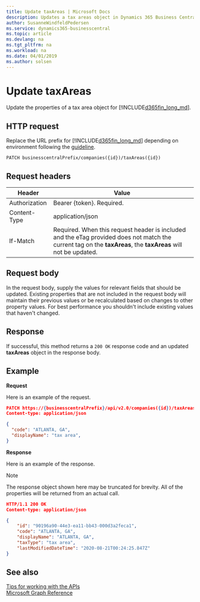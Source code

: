 ```yaml
---
title: Update taxAreas | Microsoft Docs
description: Updates a tax areas object in Dynamics 365 Business Central. 
author: SusanneWindfeldPedersen
ms.service: dynamics365-businesscentral
ms.topic: article
ms.devlang: na
ms.tgt_pltfrm: na
ms.workload: na
ms.date: 04/01/2019
ms.author: solsen
---
```


# Update taxAreas
Update the properties of a tax area object for [!INCLUDE[d365fin_long_md](../../includes/d365fin_long_md.md)].

## HTTP request
Replace the URL prefix for [!INCLUDE[d365fin_long_md](../../includes/d365fin_long_md.md)] depending on environment following the [guideline](../../v2.0/endpoints-apis-for-dynamics.md).

```
PATCH businesscentralPrefix/companies({id})/taxAreas({id})
```

## Request headers

|Header|Value|
|------|-----|
|Authorization |Bearer {token}. Required.|
|Content-Type  |application/json|
|If-Match      |Required. When this request header is included and the eTag provided does not match the current tag on the **taxAreas**, the **taxAreas** will not be updated. |

## Request body
In the request body, supply the values for relevant fields that should be updated. Existing properties that are not included in the request body will maintain their previous values or be recalculated based on changes to other property values. For best performance you shouldn't include existing values that haven't changed.

## Response
If successful, this method returns a ```200 OK``` response code and an updated **taxAreas** object in the response body.

## Example

**Request**

Here is an example of the request.
```json
PATCH https://{businesscentralPrefix}/api/v2.0/companies({id})/taxAreas({id})
Content-type: application/json

{
  "code": "ATLANTA, GA",
  "displayName": "tax area",
}
```

**Response**

Here is an example of the response. 

> [!NOTE]  
>   The response object shown here may be truncated for brevity. All of the properties will be returned from an actual call.

```json
HTTP/1.1 200 OK
Content-type: application/json

{
    "id": "90196a90-44e3-ea11-bb43-000d3a2feca1",
    "code": "ATLANTA, GA",
    "displayName": "ATLANTA, GA",
    "taxType": "tax area",
    "lastModifiedDateTime": "2020-08-21T00:24:25.847Z"
}
```

## See also
[Tips for working with the APIs](/dynamics365/business-central/dev-itpro/developer/devenv-connect-apps-tips)  
[Microsoft Graph Reference](../api/dynamics_graph_reference.md)  
